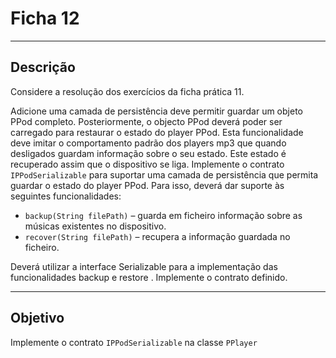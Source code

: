 # Ficha 12

---

## Descrição 
Considere a resolução dos exercícios da ficha prática 11.

Adicione uma camada de persistência deve permitir guardar um objeto PPod completo. Posteriormente, o
objecto PPod deverá poder ser carregado para restaurar o estado do player PPod. Esta funcionalidade deve
imitar o comportamento padrão dos players mp3 que quando desligados guardam informação sobre o seu
estado. Este estado é recuperado assim que o dispositivo se liga.
Implemente o contrato ``IPPodSerializable`` para suportar uma camada de persistência que permita guardar o estado do player
PPod. Para isso, deverá dar suporte às seguintes funcionalidades:
- ``backup(String filePath)`` – guarda em ficheiro informação sobre as músicas existentes no
dispositivo.
- ``recover(String filePath)`` – recupera a informação guardada no ficheiro.

Deverá utilizar a interface Serializable para a implementação das funcionalidades backup e restore .
Implemente o contrato definido.

--- 
 
## Objetivo

Implemente o contrato ``IPPodSerializable`` na classe ``PPlayer``
